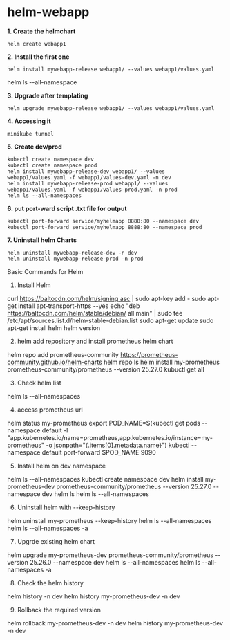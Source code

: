 # helm-webapp

**1. Create the helmchart**

	helm create webapp1

**2. Install the first one**

	helm install mywebapp-release webapp1/ --values webapp1/values.yaml
  helm ls --all-namespace

**3. Upgrade after templating**

	helm upgrade mywebapp-release webapp1/ --values webapp1/values.yaml

**4. Accessing it**

	minikube tunnel

**5. Create dev/prod**

	kubectl create namespace dev
	kubectl create namespace prod
	helm install mywebapp-release-dev webapp1/ --values webapp1/values.yaml -f webapp1/values-dev.yaml -n dev
	helm install mywebapp-release-prod webapp1/ --values webapp1/values.yaml -f webapp1/values-prod.yaml -n prod
	helm ls --all-namespaces
	
**6. put port-ward script .txt file for output**

	kubectl port-forward service/myhelmapp 8888:80 --namespace dev
	kubectl port-forward service/myhelmapp 8888:80 --namespace prod
	
**7. Uninstall helm Charts**

	helm uninstall mywebapp-release-dev -n dev
	helm uninstall mywebapp-release-prod -n prod


Basic Commands for Helm

1. Install Helm

  curl https://baltocdn.com/helm/signing.asc | sudo apt-key add -
  sudo apt-get install apt-transport-https --yes
  echo "deb https://baltocdn.com/helm/stable/debian/ all main" | sudo tee /etc/apt/sources.list.d/helm-stable-debian.list
  sudo apt-get update
  sudo apt-get install helm
  helm version
  
 2. helm add repository and install prometheus helm chart
 
  helm repo add prometheus-community https://prometheus-community.github.io/helm-charts
  helm repo ls
  helm install my-prometheus prometheus-community/prometheus --version 25.27.0
  kubuctl get all
  
 3. Check helm list
 
  helm ls --all-namespaces
  
 4. access prometheus url
 
  helm status my-prometheus
  export POD_NAME=$(kubectl get pods --namespace default -l "app.kubernetes.io/name=prometheus,app.kubernetes.io/instance=my-prometheus" -o jsonpath="{.items[0].metadata.name}")
  kubectl --namespace default port-forward $POD_NAME 9090
  
5. Install helm on dev namespace
  
  helm ls --all-namespaces
  kubectl create namespace dev
  helm install my-prometheus-dev prometheus-community/prometheus --version 25.27.0 --namespace dev
  helm ls
  helm ls --all-namespaces

6. Uninstall helm with --keep-history  
  
  helm uninstall my-prometheus --keep-history
  helm ls --all-namespaces
  helm ls --all-namespaces -a
  
7. Upgrde existing helm chart  

  helm upgrade my-prometheus-dev prometheus-community/prometheus --version 25.26.0 --namespace dev
  helm ls --all-namespaces
  helm ls --all-namespaces -a

8. Check the helm history

  helm history -n dev
  helm history my-prometheus-dev -n dev
  
9. Rollback the required version
  
  helm rollback my-prometheus-dev -n dev
  helm history my-prometheus-dev -n dev

